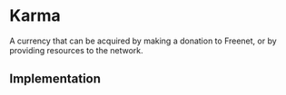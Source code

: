 # Karma

A currency that can be acquired by making a donation to Freenet, or by
providing resources to the network.

## Implementation

